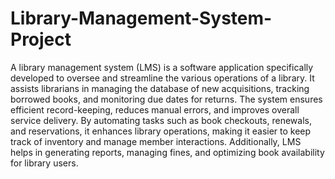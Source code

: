 # Library-Management-System-Project
A library management system (LMS) is a software application specifically developed to oversee and streamline the various operations of a library. It assists librarians in managing the database of new acquisitions, tracking borrowed books, and monitoring due dates for returns. The system ensures efficient record-keeping, reduces manual errors, and improves overall service delivery. By automating tasks such as book checkouts, renewals, and reservations, it enhances library operations, making it easier to keep track of inventory and manage member interactions. Additionally, LMS helps in generating reports, managing fines, and optimizing book availability for library users.

